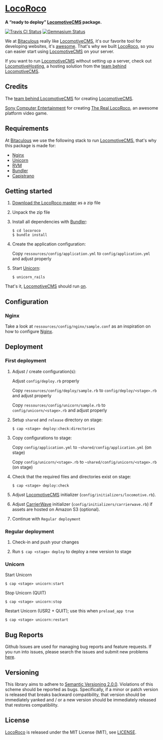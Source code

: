 [LocoRoco](http://bitaculous.github.io/locoroco "A “ready to deploy” LocomotiveCMS package.")
=============================================================================================

**A “ready to deploy” [LocomotiveCMS](http://locomotivecms.com "An open source CMS for Rails") package.**

[![Travis CI Status](https://travis-ci.org/bitaculous/locoroco.svg)](http://travis-ci.org/bitaculous/locoroco) [![Gemnasium Status](https://gemnasium.com/bitaculous/locoroco.svg)](https://gemnasium.com/bitaculous/locoroco)

We at [Bitaculous](http://bitaculous.com "It's all about the bits, baby!") really like
[LocomotiveCMS](http://locomotivecms.com "An open source CMS for Rails"), it's our favorite tool for developing websites,
it's [awesome](http://www.locomotivecms.com/features "LocomotiveCMS features"). That's why we built
[LocoRoco](http://bitaculous.github.io/locoroco "A “ready to deploy” LocomotiveCMS package."), so you can easier start
using [LocomotiveCMS](http://locomotivecms.com "An open source CMS for Rails") on your server.

If you want to run [LocomotiveCMS](http://locomotivecms.com "An open source CMS for Rails") without setting up a server,
check out [LocomotiveHosting](https://locomotivehosting.com "Host your LocomotiveCMS website here."), a hosting solution
from the [team behind LocomotiveCMS](http://locomotivecms.com/crew "The crew behind LocomotiveCMS").

Credits
-------

The [team behind LocomotiveCMS](http://locomotivecms.com/crew "The crew behind LocomotiveCMS") for creating
[LocomotiveCMS](http://locomotivecms.com "An open source CMS for Rails").

[Sony Computer Entertainment](http://www.scei.co.jp/index_e.html "Sony Computer Entertainment") for creating
[The Real LocoRoco](http://en.wikipedia.org/wiki/LocoRoco "LocoRoco"), an awesome platform video game.

Requirements
------------

At [Bitaculous](http://bitaculous.com "It's all about the bits, baby!") we use the following stack to run
[LocomotiveCMS](http://locomotivecms.com "An open source CMS for Rails"), that's why this package is made for:

* [Nginx](http://nginx.org "A free, open-source, high-performance HTTP server and reverse proxy")
* [Unicorn](http://unicorn.bogomips.org "Rack HTTP server for fast clients and Unix")
* [RVM](https://rvm.io "Ruby Version Manager")
* [Bundler](http://bundler.io "The best way to manage a Ruby application's gems")
* [Capistrano](http://capistranorb.com "A remote server automation and deployment tool written in Ruby.")

Getting started
---------------

1. [Download the LocoRoco master](https://github.com/bitaculous/locoroco/archive/master.zip "Download the LocoRoco master as a zip file")
as a zip file

2. Unpack the zip file

3. Install all dependencies with [Bundler](http://bundler.io "The best way to manage a Ruby application's gems"):

    ```
    $ cd locoroco
    $ bundle install
    ```

4. Create the application configuration:

    Copy `ressources/config/application.yml` to `config/application.yml` and adjust properly

5. Start [Unicorn](http://unicorn.bogomips.org "Rack HTTP server for fast clients and Unix"):

    ```
    $ unicorn_rails
    ```

That's it, [LocomotiveCMS](http://locomotivecms.com "An open source CMS for Rails") should run [on](http://0.0.0.0:8080 "LocomotiveCMS installation").

Configuration
-------------

### Nginx

Take a look at `ressources/config/nginx/sample.conf` as an inspiration on how to configure [Nginx](http://nginx.org "A free, open-source, high-performance HTTP server and reverse proxy").

Deployment
----------

### First deployment

1. Adjust / create configuration(s):

    Adjust `config/deploy.rb` properly

    Copy `ressources/config/deploy/sample.rb` to `config/deploy/<stage>.rb` and adjust properly

    Copy `ressources/config/unicorn/sample.rb` to `config/unicorn/<stage>.rb` and adjust properly

2. Setup `shared` and `release` directory on stage:

    ```
    $ cap <stage> deploy:check:directories
    ```

3. Copy configurations to stage:

    Copy `config/application.yml` to `~shared/config/application.yml` (on stage)

    Copy `config/unicorn/<stage>.rb` to `~shared/config/unicorn/<stage>.rb` (on stage)

4. Check that the required files and directories exist on stage:

    ```
    $ cap <stage> deploy:check
    ```

5. Adjust [LocomotiveCMS](http://locomotivecms.com "An open source CMS for Rails") initializer
(`config/initializers/locomotive.rb`).

6. Adjust [CarrierWave](https://github.com/carrierwaveuploader/carrierwave "Classier solution for file uploads for Rails, Sinatra and other Ruby web frameworks")
initializer (`config/initializers/carrierwave.rb`) if assets are hosted on Amazon S3 (optional).

7. Continue with `Regular deployment`

### Regular deployment

1. Check-in and push your changes

2. Run ```$ cap <stage> deploy``` to deploy a new version to stage

### Unicorn

Start Unicorn

```
$ cap <stage> unicorn:start
```

Stop Unicorn (QUIT)

```
$ cap <stage> unicorn:stop
```

Restart Unicorn (USR2 + QUIT); use this when `preload_app true`

```
$ cap <stage> unicorn:restart
```

Bug Reports
-----------

Github Issues are used for managing bug reports and feature requests. If you run into issues, please search the issues
and submit new problems [here](https://github.com/bitaculous/locoroco/issues "Github Issues").

Versioning
----------

This library aims to adhere to [Semantic Versioning 2.0.0][semver]. Violations of this scheme should be reported as bugs.
Specifically, if a minor or patch version is released that breaks backward compatibility, that version should be
immediately yanked and / or a new version should be immediately released that restores compatibility.

[semver]: http://semver.org

License
-------

[LocoRoco](http://bitaculous.github.io/locoroco "A “ready to deploy” LocomotiveCMS package.") is released under the MIT
License (MIT), see [LICENSE](https://raw.githubusercontent.com/bitaculous/locoroco/master/LICENSE "License").